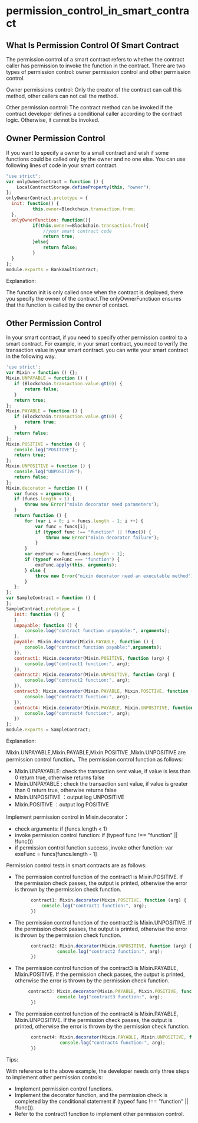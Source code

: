# permission\_control\_in\_smart\_contract

## What Is Permission Control Of Smart Contract

The permission control of a smart contract refers to whether the contract caller has permission to invoke the function in the contract. There are two types of permission control: owner permission control and other permission control.

Owner permissions control: Only the creator of the contract can call this method, other callers can not call the method.

Other permission control: The contract method can be invoked if the contract developer defines a conditional caller according to the contract logic. Otherwise, it cannot be invoked.

## Owner Permission Control

If you want to specify a owner to a small contract and wish if some functions could be called only by the owner and no one else. You can use following lines of code in your smart contract.

```javascript
"use strict";
var onlyOwnerContract = function () {
    LocalContractStorage.defineProperty(this, "owner");
};
onlyOwnerContract.prototype = {
  init: function() {
          this.owner=Blockchain.transaction.from;
  },
  onlyOwnerFunction: function(){
          if(this.owner==Blockchain.transaction.from){
              //your smart contract code
              return true;
          }else{
              return false;
          }
  }
};
module.exports = BankVaultContract;
```

Explanation:

The function init is only called once when the contract is deployed, there you specify the owner of the contract.The onlyOwnerFunctiuon ensures that the function is called by the owner of contact.

## Other Permission Control

In your smart contract, if you need to specify other permission control to a smart contract. For example, in your smart contract, you need to verify the transaction value in your smart contract. you can write your smart contract in the following way.

```javascript
'use strict';
var Mixin = function () {};
Mixin.UNPAYABLE = function () {
   if (Blockchain.transaction.value.gt(0)) {
       return false;
   }
   return true;
};
Mixin.PAYABLE = function () {
   if (Blockchain.transaction.value.gt(0)) {
       return true;
   }
   return false;
};
Mixin.POSITIVE = function () {
   console.log("POSITIVE");
   return true;
};
Mixin.UNPOSITIVE = function () {
   console.log("UNPOSITIVE");
   return false;
};
Mixin.decorator = function () {
   var funcs = arguments;
   if (funcs.length < 1) {
       throw new Error("mixin decorator need parameters");
   }
   return function () {
       for (var i = 0; i < funcs.length - 1; i ++) {
           var func = funcs[i];
           if (typeof func !== "function" || !func()) {
               throw new Error("mixin decorator failure");
           }
       }
       var exeFunc = funcs[funcs.length - 1];
       if (typeof exeFunc === "function") {
           exeFunc.apply(this, arguments);
       } else {
           throw new Error("mixin decorator need an executable method");
       }
   };
};
var SampleContract = function () {
};
SampleContract.prototype = {
   init: function () {
   },
   unpayable: function () {
       console.log("contract function unpayable:", arguments);
   },
   payable: Mixin.decorator(Mixin.PAYABLE, function () {
       console.log("contract function payable:",arguments);
   }),
   contract1: Mixin.decorator(Mixin.POSITIVE, function (arg) {
       console.log("contract1 function:", arg);
   }),
   contract2: Mixin.decorator(Mixin.UNPOSITIVE, function (arg) {
       console.log("contract2 function:", arg);
   }),
   contract3: Mixin.decorator(Mixin.PAYABLE, Mixin.POSITIVE, function (arg) {
       console.log("contract3 function:", arg);
   }),
   contract4: Mixin.decorator(Mixin.PAYABLE, Mixin.UNPOSITIVE, function (arg) {
       console.log("contract4 function:", arg);
   })
};
module.exports = SampleContract;
```

Explanation:

Mixin.UNPAYABLE,Mixin.PAYABLE,Mixin.POSITIVE ,Mixin.UNPOSITIVE are permission control function。The permission control function as follows:

* Mixin.UNPAYABLE:  check the transaction sent value, if value is less than 0 return true, otherwise returns false
* Mixin.UNPAYABLE : check the transaction sent value, if value is greater than 0 return true, otherwise returns false
* Mixin.UNPOSITIVE ：output log UNPOSITIVE
* Mixin.POSITIVE ：output log POSITIVE

Implement permission control in Mixin.decorator：

* check arguments: if \(funcs.length &lt; 1\)
* invoke permission control function: if \(typeof func !== "function" \|\| !func\(\)\) 
* if permission control function success ,invoke other function: var exeFunc = funcs\[funcs.length - 1\]

Permission control tests in smart contracts are as follows:

* The permission control function of the contract1 is Mixin.POSITIVE. If the permission check passes, the output is printed, otherwise the error is thrown by the permission check function.

  ```javascript
        contract1: Mixin.decorator(Mixin.POSITIVE, function (arg) {
            console.log("contract1 function:", arg);
        })
  ```

* The permission control function of the contract2 is Mixin.UNPOSITIVE. If the permission check passes, the output is printed, otherwise the error is thrown by the permission check function.

  ```javascript
        contract2: Mixin.decorator(Mixin.UNPOSITIVE, function (arg) {
                  console.log("contract2 function:", arg);
        })
  ```

* The permission control function of the contract3 is Mixin.PAYABLE, Mixin.POSITIVE. If the permission check passes, the output is printed, otherwise the error is thrown by the permission check function.

  ```javascript
       contract3: Mixin.decorator(Mixin.PAYABLE, Mixin.POSITIVE, function (arg) {
                  console.log("contract3 function:", arg);
        })
  ```

* The permission control function of the contract4 is Mixin.PAYABLE, Mixin.UNPOSITIVE. If the permission check passes, the output is printed, otherwise the error is thrown by the permission check function.

  ```javascript
        contract4: Mixin.decorator(Mixin.PAYABLE, Mixin.UNPOSITIVE, function (arg) {
                   console.log("contract4 function:", arg);
        })
  ```

Tips:

With reference to the above example, the developer needs only three steps to implement other permission controls:

* Implement permission control functions.
* Implement the decorator function, and the permission check is completed by the conditional statement if \(typeof func !== "function" \|\| !func\(\)\).
* Refer to the contract1 function to implement other permission control.

